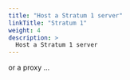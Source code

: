 ```yaml
---
title: "Host a Stratum 1 server"
linkTitle: "Stratum 1"
weight: 4
description: >
  Host a Stratum 1 server
---
```


or a proxy ...